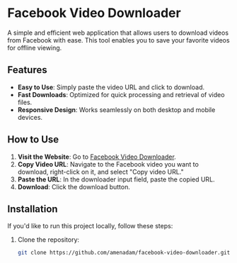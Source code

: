 # Facebook Video Downloader

A simple and efficient web application that allows users to download videos from Facebook with ease. This tool enables you to save your favorite videos for offline viewing.

## Features

- **Easy to Use**: Simply paste the video URL and click to download.
- **Fast Downloads**: Optimized for quick processing and retrieval of video files.
- **Responsive Design**: Works seamlessly on both desktop and mobile devices.

## How to Use

1. **Visit the Website**: Go to [Facebook Video Downloader](https://facebook-video-downloader-7gip.vercel.app/).
2. **Copy Video URL**: Navigate to the Facebook video you want to download, right-click on it, and select "Copy video URL."
3. **Paste the URL**: In the downloader input field, paste the copied URL.
4. **Download**: Click the download button.

## Installation

If you'd like to run this project locally, follow these steps:

1. Clone the repository:
   ```bash
   git clone https://github.com/amenadam/facebook-video-downloader.git
